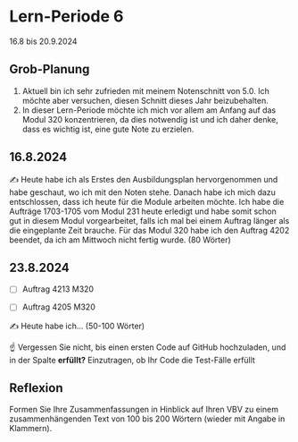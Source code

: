 # Lern-Periode 6

16.8 bis 20.9.2024

## Grob-Planung

1. Aktuell bin ich sehr zufrieden mit meinem Notenschnitt von 5.0. Ich möchte aber versuchen, diesen Schnitt dieses Jahr beizubehalten.
2. In dieser Lern-Periode möchte ich mich vor allem am Anfang auf das Modul 320 konzentrieren, da dies notwendig ist und ich daher denke, dass es wichtig ist, eine gute Note zu erzielen.

## 16.8.2024

✍️ Heute habe ich als Erstes den Ausbildungsplan hervorgenommen und habe geschaut, wo ich mit den Noten stehe. Danach habe ich mich dazu entschlossen, dass ich heute für die Module arbeiten möchte. Ich habe die Aufträge 1703-1705 vom Modul 231 heute erledigt und habe somit schon gut in diesem Modul vorgearbeitet, falls ich mal bei einem Auftrag länger als die eingeplante Zeit brauche. Für das Modul 320 habe ich den Auftrag 4202 beendet, da ich am Mittwoch nicht fertig wurde. (80 Wörter)

## 23.8.2024

- [ ] Auftrag 4213 M320
- [ ] Auftrag 4205 M320
      


✍️ Heute habe ich... (50-100 Wörter)

☝️ Vergessen Sie nicht, bis einen ersten Code auf GitHub hochzuladen, und in der Spalte **erfüllt?** Einzutragen, ob Ihr Code die Test-Fälle erfüllt



## Reflexion

Formen Sie Ihre Zusammenfassungen in Hinblick auf Ihren VBV zu einem zusammenhängenden Text von 100 bis 200 Wörtern (wieder mit Angabe in Klammern).
